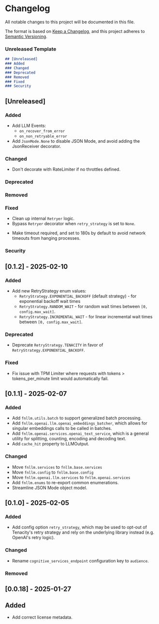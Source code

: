 # Changelog

All notable changes to this project will be documented in this file.

The format is based on [Keep a Changelog](https://keepachangelog.com/en/1.1.0/),
and this project adheres to [Semantic Versioning](https://semver.org/spec/v2.0.0.html).

### Unreleased Template
```md
## [Unreleased]
### Added
### Changed
### Deprecated
### Removed
### Fixed
### Security
```
## [Unreleased]
### Added
- Add LLM Events:
	- `on_recover_from_error`
	- `on_non_retryable_error`
- Add `JsonMode.None` to disable JSON Mode, and avoid adding the JsonReceiver decorator.
### Changed
- Don't decorate with RateLimiter if no throttles defined.
### Deprecated
### Removed
### Fixed
- Clean up internal `Retryer` logic.
- Bypass `Retryer` decorator when `retry_strategy` is set to `None`.
* Make timeout required, and set to 180s by default to avoid network timeouts from hanging processes.
### Security

## [0.1.2] - 2025-02-10
### Added
- Add new RetryStrategy enum values:
	* `RetryStrategy.EXPONENTIAL_BACKOFF` (default strategy) - for exponential backoff wait times 
	* `RetryStrategy.RANDOM_WAIT` - for random wait times between `[0, config.max_wait]`.
	* `RetryStrategy.INCREMENTAL_WAIT` - for linear incremental wait times between `[0, config.max_wait]`.

### Deprecated
- Deprecate `RetryStrategy.TENACITY` in favor of `RetryStrategy.EXPONENTIAL_BACKOFF`.

### Fixed
* Fix issue with TPM Limiter where requests with tokens > tokens_per_minute limit would automatically fail.

## [0.1.1] - 2025-02-07
### Added
* Add `fnllm.utils.batch` to support generalized batch processing.
* Add `fnllm.openai.llm.openai_embeddings_batcher`, which allows for singular embeddings calls to be called in batches.
* Add `fnllm.openai.services.openai_text_service`, which is a general utility for splitting, counting, encoding and decoding text.
* Add `cache_hit` property to LLMOutput.

### Changed
* Move `fnllm.services` to `fnllm.base.services`
* Move `fnllm.config` to `fnllm.base.config`
* Move `fnllm.openai.llm.services` to `fnllm.openai.services`
* Add `fnllm.enums` to re-export common enumerations.
* Streamline JSON Mode object model.

## [0.1.0] - 2025-02-05

### Added
- Add config option `retry_strategy`, which may be used to opt-out of Tenacity's retry strategy and rely on the underlying library instead (e.g. OpenAI's retry logic).

### Changed
* Rename `cognitive_services_endpoint` configuration key to `audience`.

### Removed

## [0.0.18] - 2025-01-27
## Added
- Add correct license metadata.